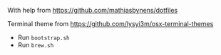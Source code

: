 With help from https://github.com/mathiasbynens/dotfiles

Terminal theme from https://github.com/lysyi3m/osx-terminal-themes

- Run `bootstrap.sh`
- Run `brew.sh`

